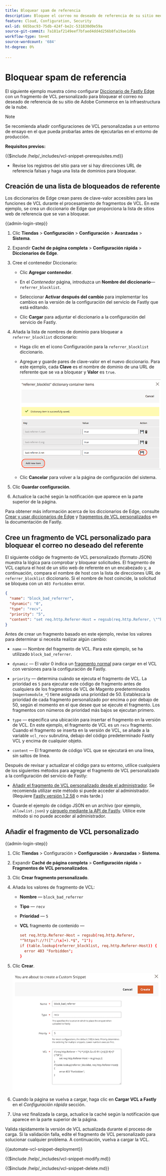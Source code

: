 ```yaml
---
title: Bloquear spam de referencia
description: Bloquee el correo no deseado de referencia de su sitio mediante el diccionario Fastly Edge y un fragmento de VCL personalizado.
feature: Cloud, Configuration, Security
exl-id: 665bac93-75db-424f-be2c-531830d0e59a
source-git-commit: 7a181af2149eef7bfaed4dd4d256b8fa19ae1dda
workflow-type: tm+mt
source-wordcount: '684'
ht-degree: 0%

---
```


# Bloquear spam de referencia

El siguiente ejemplo muestra cómo configurar [Diccionario de Fastly Edge](https://docs.fastly.com/guides/edge-dictionaries/working-with-dictionaries-using-the-api) con un fragmento de VCL personalizado para bloquear el correo no deseado de referencia de su sitio de Adobe Commerce en la infraestructura de la nube.

>[!NOTE]
>
>Se recomienda añadir configuraciones de VCL personalizadas a un entorno de ensayo en el que pueda probarlas antes de ejecutarlas en el entorno de producción.

**Requisitos previos:**

{{$include /help/_includes/vcl-snippet-prerequisites.md}}

- Revise los registros del sitio para ver si hay direcciones URL de referencia falsas y haga una lista de dominios para bloquear.

## Creación de una lista de bloqueados de referente

Los diccionarios de Edge crean pares de clave-valor accesibles para las funciones de VCL durante el procesamiento de fragmentos de VCL. En este ejemplo, se crea un diccionario de Edge que proporciona la lista de sitios web de referencia que se van a bloquear.

{{admin-login-step}}

1. Clic **Tiendas** > **Configuración** > **Configuración** > **Avanzadas** > **Sistema**.

1. Expandir **Caché de página completa** > **Configuración rápida** > **Diccionarios de Edge**.

1. Cree el contenedor Diccionario:

   - Clic **Agregar contenedor**.

   - En el *Contenedor* página, introduzca un **Nombre del diccionario**—`referrer_blocklist`.

   - Seleccionar **Activar después del cambio** para implementar los cambios en la versión de la configuración del servicio de Fastly que está editando.

   - Clic **Cargar** para adjuntar el diccionario a la configuración del servicio de Fastly.

1. Añada la lista de nombres de dominio para bloquear a `referrer_blocklist` diccionario:

   - Haga clic en el icono Configuración para la `referrer_blocklist` diccionario.

   - Agregue y guarde pares de clave-valor en el nuevo diccionario. Para este ejemplo, cada **Clave** es el nombre de dominio de una URL de referente que se va a bloquear y **Valor** es `true`.

     ![Agregar elementos de diccionario de referente incorrectos](../../assets/cdn/fastly-referrer-blocklist-dictionary.png)

   - Clic **Cancelar** para volver a la página de configuración del sistema.

1. Clic **Guardar configuración**.

1. Actualice la caché según la notificación que aparece en la parte superior de la página.

Para obtener más información acerca de los diccionarios de Edge, consulte [Crear y usar diccionarios de Edge](https://docs.fastly.com/guides/edge-dictionaries/working-with-dictionaries-using-the-api) y [fragmentos de VCL personalizados](https://docs.fastly.com/guides/edge-dictionaries/working-with-dictionaries-using-the-api#custom-vcl-examples) en la documentación de Fastly.

## Cree un fragmento de VCL personalizado para bloquear el correo no deseado del referente

El siguiente código de fragmento de VCL personalizado (formato JSON) muestra la lógica para comprobar y bloquear solicitudes. El fragmento de VCL captura el host de un sitio web de referente en un encabezado y, a continuación, compara el nombre de host con la lista de direcciones URL de `referrer_blocklist` diccionario. Si el nombre de host coincide, la solicitud se bloquea con un `403 Forbidden` error.

```json
{
  "name": "block_bad_referrer",
  "dynamic": "0",
  "type": "recv",
  "priority": "5",
  "content": "set req.http.Referer-Host = regsub(req.http.Referer, \"^https?:\/\/?([^:\/s]+).*$\", \"\\1\"); if (table.lookup(referrer_blocklist, req.http.Referer-Host)) { error 403 \"Forbidden\"; }"
}
```

Antes de crear un fragmento basado en este ejemplo, revise los valores para determinar si necesita realizar algún cambio:

- `name` — Nombre del fragmento de VCL. Para este ejemplo, se ha utilizado `block_bad_referrer`.

- `dynamic` — El valor 0 indica un [fragmento normal](https://docs.fastly.com/en/guides/using-regular-vcl-snippets) para cargar en el VCL con versiones para la configuración de Fastly.

- `priority` — determina cuándo se ejecuta el fragmento de VCL. La prioridad es `5` para ejecutar este código de fragmento antes de cualquiera de los fragmentos de VCL de Magento predeterminados (`magentomodule_*`) tiene asignada una prioridad de 50. Establezca la prioridad de cada fragmento personalizado por encima o por debajo de 50, según el momento en el que desee que se ejecute el fragmento. Los fragmentos con números de prioridad más bajos se ejecutan primero.

- `type` — especifica una ubicación para insertar el fragmento en la versión de VCL. En este ejemplo, el fragmento de VCL es un `recv` fragmento. Cuando el fragmento se inserta en la versión de VCL, se añade a la variable `vcl_recv` subrutina, debajo del código predeterminado Fastly VCL y encima de cualquier objeto.

- `content` — El fragmento de código VCL que se ejecutará en una línea, sin saltos de línea.

Después de revisar y actualizar el código para su entorno, utilice cualquiera de los siguientes métodos para agregar el fragmento de VCL personalizado a la configuración del servicio de Fastly:

- [Añadir el fragmento de VCL personalizado desde el administrador](#add-the-custom-vcl-snippet). Se recomienda utilizar este método si puede acceder al administrador. (Requiere [Fastly versión 1.2.58](fastly-configuration.md#upgrade) o más tarde.)

- Guarde el ejemplo de código JSON en un archivo (por ejemplo, `allowlist.json`) y [cárguelo mediante la API de Fastly](fastly-vcl-custom-snippets.md#manage-custom-vcl-snippets-using-the-api). Utilice este método si no puede acceder al administrador.

## Añadir el fragmento de VCL personalizado

{{admin-login-step}}

1. Clic **Tiendas** > Configuración > **Configuración** > **Avanzadas** > **Sistema**.

1. Expandir **Caché de página completa** > **Configuración rápida** > **Fragmentos de VCL personalizados**.

1. Clic **Crear fragmento personalizado**.

1. Añada los valores de fragmento de VCL:

   - **Nombre** — `block_bad_referrer`

   - **Tipo** — `recv`

   - **Prioridad** — `5`

   - **VCL** fragmento de contenido —

     ```conf
     set req.http.Referer-Host = regsub(req.http.Referer,
     "^https?://?([^:/\s]+).*$", "1");
     if (table.lookup(referrer_blocklist, req.http.Referer-Host)) {
       error 403 "Forbidden";
     }
     ```

1. Clic **Crear**.

   ![Crear un fragmento VCL de bloque de referente personalizado](/help/assets/cdn/fastly-create-referrer-block-snippet.png)

1. Cuando la página se vuelva a cargar, haga clic en **Cargar VCL a Fastly** en el *Configuración rápida* sección.

1. Una vez finalizada la carga, actualice la caché según la notificación que aparece en la parte superior de la página.

Valida rápidamente la versión de VCL actualizada durante el proceso de carga. Si la validación falla, edite el fragmento de VCL personalizado para solucionar cualquier problema. A continuación, vuelva a cargar la VCL.

{{automate-vcl-snippet-deployment}}

{{$include /help/_includes/vcl-snippet-modify.md}}

{{$include /help/_includes/vcl-snippet-delete.md}}
